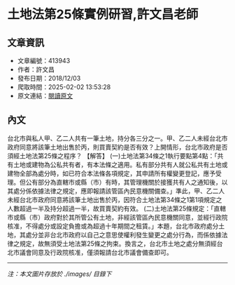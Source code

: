 # 土地法第25條實例研習,許文昌老師

## 文章資訊
- 文章編號：413943
- 作者：許文昌
- 發布日期：2018/12/03
- 爬取時間：2025-02-02 13:53:28
- 原文連結：[閱讀原文](https://real-estate.get.com.tw/Columns/detail.aspx?no=413943)

## 內文
台北市與私人甲、乙二人共有一筆土地，持分各三分之一。甲、乙二人未經台北市政府同意將該筆土地出售於丙，則買賣契約是否有效？上開情形，台北市政府是否須經土地法第25條之程序？
【解答】
(一)土地法第34條之1執行要點第4點：「共有土地或建物為公私共有者，有本法條之適用。私有部分共有人就公私共有土地或建物全部為處分時，如已符合本法條各項規定，其申請所有權變更登記，應予受理。但公有部分為直轄市或縣（市）有時，其管理機關於接獲共有人之通知後，以其處分係依據法律之規定，應即報請該管區內民意機關備查。」準此，甲、乙二人未經台北市政府同意將該筆土地出售於丙，因符合土地法第34條之1第1項規定之人數超過一半及持分超過一半，故買賣契約有效。
(二)土地法第25條規定：「直轄巿或縣（巿）政府對於其所管公有土地，非經該管區內民意機關同意，並經行政院核准，不得處分或設定負擔或為超過十年期間之租賃。」本題，台北市政府處分土地，其處分並非台北市政府以自己之意思使權利發生變更之處分行為，而係依據法律之規定，故無須受土地法第25條之拘束。換言之，台北市土地之處分無須經台北市議會同意及行政院核准，僅須報請台北市議會備查即可。

---
*注：本文圖片存放於 ./images/ 目錄下*
